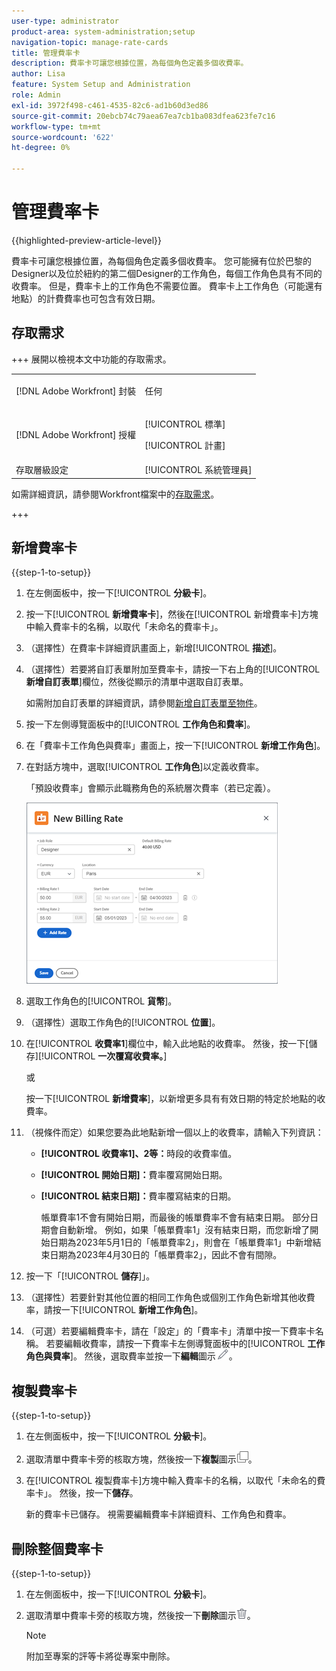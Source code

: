 ```yaml
---
user-type: administrator
product-area: system-administration;setup
navigation-topic: manage-rate-cards
title: 管理費率卡
description: 費率卡可讓您根據位置，為每個角色定義多個收費率。
author: Lisa
feature: System Setup and Administration
role: Admin
exl-id: 3972f498-c461-4535-82c6-ad1b60d3ed86
source-git-commit: 20ebcb74c79aea67ea7cb1ba083dfea623fe7c16
workflow-type: tm+mt
source-wordcount: '622'
ht-degree: 0%

---
```


# 管理費率卡

{{highlighted-preview-article-level}}

費率卡可讓您根據位置，為每個角色定義多個收費率。 您可能擁有位於巴黎的Designer以及位於紐約的第二個Designer的工作角色，每個工作角色具有不同的收費率。 但是，費率卡上的工作角色不需要位置。 費率卡上工作角色（可能還有地點）的計費費率也可包含有效日期。

## 存取需求

+++ 展開以檢視本文中功能的存取需求。

<table style="table-layout:auto"> 
 <col> 
 <col> 
 <tbody> 
  <tr> 
   <td>[!DNL Adobe Workfront] 封裝</td> 
   <td><p>任何</p></td> 
  </tr> 
  <tr> 
   <td>[!DNL Adobe Workfront] 授權</td> 
   <td><p>[!UICONTROL 標準]</p>
       <p>[!UICONTROL 計畫]</p></td>
  </tr> 
  <tr> 
   <td>存取層級設定</td> 
   <td>[!UICONTROL 系統管理員]</td> 
  </tr> 
 </tbody> 
</table>

如需詳細資訊，請參閱Workfront檔案中的[存取需求](/help/quicksilver/administration-and-setup/add-users/access-levels-and-object-permissions/access-level-requirements-in-documentation.md)。

+++

## 新增費率卡

{{step-1-to-setup}}

1. 在左側面板中，按一下&#x200B;[!UICONTROL **分級卡**]。
1. 按一下&#x200B;[!UICONTROL **新增費率卡**]，然後在[!UICONTROL 新增費率卡]方塊中輸入費率卡的名稱，以取代「未命名的費率卡」。
1. （選擇性）在費率卡詳細資訊畫面上，新增&#x200B;[!UICONTROL **描述**]。
1. （選擇性）若要將自訂表單附加至費率卡，請按一下右上角的&#x200B;[!UICONTROL **新增自訂表單**]&#x200B;欄位，然後從顯示的清單中選取自訂表單。

   如需附加自訂表單的詳細資訊，請參閱[新增自訂表單至物件](/help/quicksilver/workfront-basics/work-with-custom-forms/add-a-custom-form-to-an-object.md)。

1. 按一下左側導覽面板中的&#x200B;[!UICONTROL **工作角色和費率**]。
1. 在「費率卡工作角色與費率」畫面上，按一下&#x200B;[!UICONTROL **新增工作角色**]。
1. 在對話方塊中，選取&#x200B;[!UICONTROL **工作角色**]&#x200B;以定義收費率。

   「預設收費率」會顯示此職務角色的系統層次費率（若已定義）。

   ![新收費率對話方塊](assets/location-rate-for-rate-card.png)

1. 選取工作角色的&#x200B;[!UICONTROL **貨幣**]。
1. （選擇性）選取工作角色的&#x200B;[!UICONTROL **位置**]。
1. 在&#x200B;[!UICONTROL **收費率1**]&#x200B;欄位中，輸入此地點的收費率。 然後，按一下[儲存]&#x200B;[!UICONTROL **一次覆寫收費率。**]

   或

   按一下&#x200B;[!UICONTROL **新增費率**]，以新增更多具有有效日期的特定於地點的收費率。

1. （視條件而定）如果您要為此地點新增一個以上的收費率，請輸入下列資訊：

   * **[!UICONTROL 收費率1]、2等：**&#x200B;時段的收費率值。
   * **[!UICONTROL 開始日期]：**&#x200B;費率覆寫開始日期。
   * **[!UICONTROL 結束日期]：**&#x200B;費率覆寫結束的日期。

     帳單費率1不會有開始日期，而最後的帳單費率不會有結束日期。 部分日期會自動新增。 例如，如果「帳單費率1」沒有結束日期，而您新增了開始日期為2023年5月1日的「帳單費率2」，則會在「帳單費率1」中新增結束日期為2023年4月30日的「帳單費率2」，因此不會有間隙。

1. 按一下「[!UICONTROL **儲存**]」。
1. （選擇性）若要針對其他位置的相同工作角色或個別工作角色新增其他收費率，請按一下&#x200B;[!UICONTROL **新增工作角色**]。
1. （可選）若要編輯費率卡，請在「設定」的「費率卡」清單中按一下費率卡名稱。 若要編輯收費率，請按一下費率卡左側導覽面板中的&#x200B;[!UICONTROL **工作角色與費率**]。 然後，選取費率並按一下&#x200B;**編輯**&#x200B;圖示![編輯圖示](assets/edit-icon.png)。

## 複製費率卡

{{step-1-to-setup}}

1. 在左側面板中，按一下&#x200B;[!UICONTROL **分級卡**]。
1. 選取清單中費率卡旁的核取方塊，然後按一下&#x200B;**複製**&#x200B;圖示![復製圖示](assets/copy-icon.png)。
1. 在[!UICONTROL 複製費率卡]方塊中輸入費率卡的名稱，以取代「未命名的費率卡」。 然後，按一下&#x200B;**儲存**。

   新的費率卡已儲存。 視需要編輯費率卡詳細資料、工作角色和費率。

## 刪除整個費率卡

{{step-1-to-setup}}

1. 在左側面板中，按一下&#x200B;[!UICONTROL **分級卡**]。
1. 選取清單中費率卡旁的核取方塊，然後按一下&#x200B;**刪除**&#x200B;圖示![刪除圖示](assets/delete.png)。

   >[!NOTE]
   >
   >附加至專案的評等卡將從專案中刪除。
